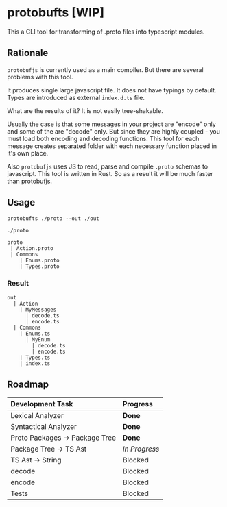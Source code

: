 # protobufts [WIP]

This a CLI tool for transforming of .proto files into typescript modules.

## Rationale

`protobufjs` is currently used as a main compiler. But there are several problems with this tool.

It produces single large javascript file.
It does not have typings by default.
Types are introduced as external `index.d.ts` file.

What are the results of it? It is not easily tree-shakable.

Usually the case is that some messages in your project are "encode" only and some of the are "decode" only. But since they are highly coupled - you must load both encoding and decoding functions. This tool for each message creates separated folder with each necessary function placed in it's own place.

Also `protobufjs` uses JS to read, parse and compile `.proto` schemas to javascript. This tool is written in Rust. So as a result it will be much faster than protobufjs.

## Usage

```
protobufts ./proto --out ./out
```

`./proto`

```
proto
 | Action.proto
 | Commons
    | Enums.proto
    | Types.proto
```

### Result

```
out
  | Action
    | MyMessages
      | decode.ts
      | encode.ts
  | Commons
    | Enums.ts
      | MyEnum
        | decode.ts
        | encode.ts
    | Types.ts
    | index.ts
```

## Roadmap

| Development Task               | Progress      |
| :----------------------------- | :------------ |
| Lexical Analyzer               | **Done**      |
| Syntactical Analyzer           | **Done**      |
| Proto Packages -> Package Tree | **Done**      |
| Package Tree -> TS Ast         | *In Progress* |
| TS Ast -> String               | Blocked       |
| decode                         | Blocked       |
| encode                         | Blocked       |
| Tests                          | Blocked       |


